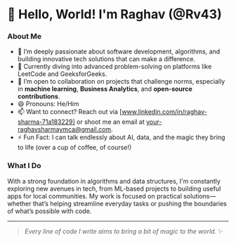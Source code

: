 # 👋 Hello, World! I'm Raghav (@Rv43)

### About Me
- 👀 I’m deeply passionate about software development, algorithms, and building innovative tech solutions that can make a difference.
- 🌱 Currently diving into advanced problem-solving on platforms like LeetCode and GeeksforGeeks.
- 💞️ I’m open to collaboration on projects that challenge norms, especially in **machine learning**, **Business Analytics**, and **open-source contributions**.
- 😄 Pronouns: He/Him
- 📫 Want to connect? Reach out via [www.linkedin.com/in/raghav-sharma-71a183229] or shoot me an email at your-raghavsharmaymca@gmail.com.
- ⚡ Fun Fact: I can talk endlessly about AI, data, and the magic they bring to life (over a cup of coffee, of course!)

### What I Do
With a strong foundation in algorithms and data structures, I'm constantly exploring new avenues in tech, from ML-based projects to building useful apps for local communities. My work is focused on practical solutions—whether that’s helping streamline everyday tasks or pushing the boundaries of what’s possible with code.

---

> *Every line of code I write aims to bring a bit of magic to the world.* ✨

<!---
Rv43/Rv43 is a ✨ special ✨ repository because its `README.md` (this file) appears on your GitHub profile.
--->

